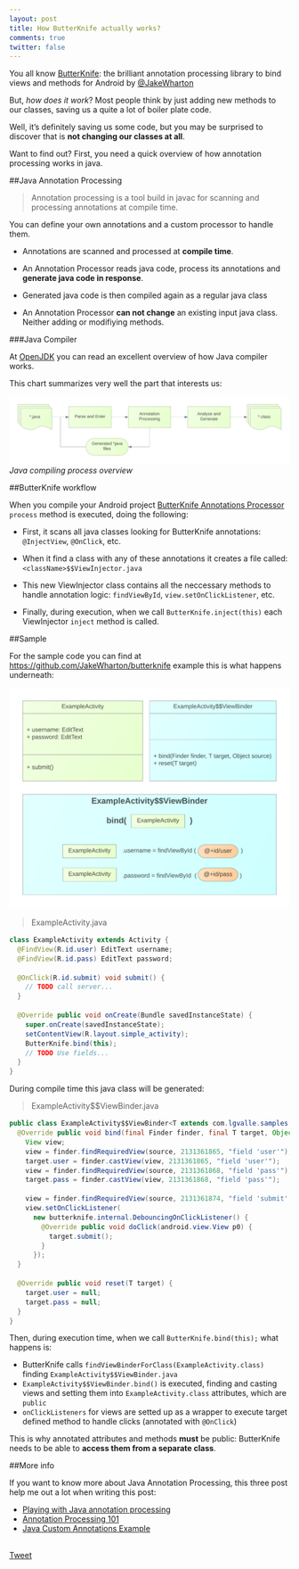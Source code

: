 ```yaml
---
layout: post
title: How ButterKnife actually works?
comments: true
twitter: false
---
```


You all know [ButterKnife](http://jakewharton.github.io/butterknife/): the brilliant annotation processing library to bind views and methods for Android by [@JakeWharton](https://twitter.com/JakeWharton)

But, *how does it work*? Most people think by just adding new methods to our classes, saving us a quite a lot of boiler plate code.

Well, it’s definitely saving us some code, but you may be surprised to discover that is **not changing our classes at all**.

Want to find out? First, you need a quick overview of how annotation processing works in java.

##Java Annotation Processing

> Annotation processing is a tool build in javac for scanning and processing annotations at compile time.

You can define your own annotations and a custom processor to handle them.

  * Annotations are scanned and processed at **compile time**.

  * An Annotation Processor reads java code, process its annotations and **generate java code in response**. 
  
  * Generated java code is then compiled again as a regular java class

  * An Annotation Processor **can not change** an existing input java class. Neither adding or modifiying methods.


###Java Compiler

At [OpenJDK][link2] you can read an excellent overview of how Java compiler works. 

This chart summarizes very well the part that interests us:

![java compiler][image-java-compiler]
*Java compiling process overview*

##ButterKnife workflow

When you compile your Android project [ButterKnife Annotations Processor][link1] `process` method is executed, doing the following:

  * First, it scans all java classes looking for ButterKnife annotations: `@InjectView`, `@OnClick`, etc.
  
  * When it find a class with any of these annotations it creates a file called: `<className>$$ViewInjector.java`
  
  * This new ViewInjector class contains all the neccessary methods to handle annotation logic: `findViewById`, `view.setOnClickListener`, etc.
  
  * Finally, during execution, when we call `ButterKnife.inject(this)` each ViewInjector `inject` method is called.




##Sample

For the sample code you can find at https://github.com/JakeWharton/butterknife example this is what happens underneath:

![butterknife sample][image-view-bind]

> ExampleActivity.java

```java
class ExampleActivity extends Activity {
  @FindView(R.id.user) EditText username;
  @FindView(R.id.pass) EditText password;

  @OnClick(R.id.submit) void submit() {
    // TODO call server...
  }

  @Override public void onCreate(Bundle savedInstanceState) {
    super.onCreate(savedInstanceState);
    setContentView(R.layout.simple_activity);
    ButterKnife.bind(this);
    // TODO Use fields...
  }
}
```

During compile time this java class will be generated:

> ExampleActivity$$ViewBinder.java

```java
public class ExampleActivity$$ViewBinder<T extends com.lgvalle.samples.ui.ExampleActivity> implements ViewBinder<T> {
  @Override public void bind(final Finder finder, final T target, Object source) {
    View view;
    view = finder.findRequiredView(source, 2131361865, "field 'user'");
    target.user = finder.castView(view, 2131361865, "field 'user'");
    view = finder.findRequiredView(source, 2131361868, "field 'pass'");
    target.pass = finder.castView(view, 2131361868, "field 'pass'");

    view = finder.findRequiredView(source, 2131361874, "field 'submit' and method 'submit'");
    view.setOnClickListener(
      new butterknife.internal.DebouncingOnClickListener() {
        @Override public void doClick(android.view.View p0) {
          target.submit();
        }
      });
  }

  @Override public void reset(T target) {
    target.user = null;
    target.pass = null;
  }
}
```
 
Then, during execution time, when we call `ButterKnife.bind(this);` what happens is:

  * ButterKnife calls `findViewBinderForClass(ExampleActivity.class)` finding `ExampleActivity$$ViewBinder.java`
  * `ExampleActivity$$ViewBinder.bind()` is executed, finding and casting views and setting them into `ExampleActivity.class` attributes, which are `public`
  * `onClickListeners` for views are setted up as a wrapper to execute target defined method to handle clicks (annotated with `@OnClick`)

This is why annotated attributes and methods **must** be public: ButterKnife needs to be able to **access them from a separate class**.  


##More info

If you want to know more about Java Annotation Processing, this three post help me out a lot when writing this post:

  * [Playing with Java annotation processing][ref1]
  * [Annotation Processing 101][ref2]
  * [Java Custom Annotations Example][ref3]

[image-java-compiler]: https://raw.githubusercontent.com/lgvalle/lgvalle.github.io/master/public/images/butterknife-java-compiler.png "How Java compiler works"
[image-view-bind]: https://raw.githubusercontent.com/lgvalle/lgvalle.github.io/master/public/images/butterknife-viewbind.png "View bind"
[link1]: https://github.com/JakeWharton/butterknife/blob/master/butterknife/src/main/java/butterknife/internal/ButterKnifeProcessor.java
[link2]: http://openjdk.java.net/groups/compiler/doc/compilation-overview/index.html
[ref1]: http://programmaticallyspeaking.com/playing-with-java-annotation-processing.html "Playing with Java annotation processing"
[ref2]: http://hannesdorfmann.com/annotation-processing/annotationprocessing101/ "Annotation Processing 101"
[ref3]: http://www.mkyong.com/java/java-custom-annotations-example/ "Java Custom Annotations Example"

<br/>
<a href="https://twitter.com/share" class="twitter-share-button" data-url="lgvalle.github.io/2015/05/04/butterknife/" data-via="lgvalle" data-size="large">Tweet</a>
